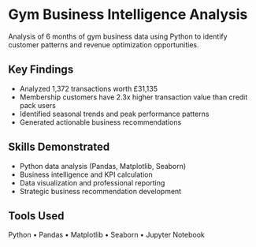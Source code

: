 # Gym Business Intelligence Analysis

Analysis of 6 months of gym business data using Python to identify customer patterns and revenue optimization opportunities.

## Key Findings
- Analyzed 1,372 transactions worth £31,135
- Membership customers have 2.3x higher transaction value than credit pack users
- Identified seasonal trends and peak performance patterns
- Generated actionable business recommendations

## Skills Demonstrated
- Python data analysis (Pandas, Matplotlib, Seaborn)
- Business intelligence and KPI calculation
- Data visualization and professional reporting
- Strategic business recommendation development

## Tools Used
Python • Pandas • Matplotlib • Seaborn • Jupyter Notebook
